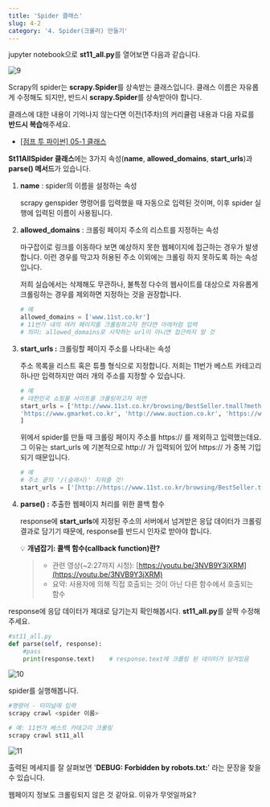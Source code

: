 ```yaml
---
title: 'Spider 클래스'
slug: 4-2
category: '4. Spider(크롤러) 만들기'
---
```

jupyter notebook으로 **st11_all.py**를 열어보면 다음과 같습니다.

![9](./scrapy/4-2/9.png)

Scrapy의 spider는 **scrapy.Spider**를 상속받는 클래스입니다. 클래스 이름은 자유롭게 수정해도 되지만, 반드시 **scrapy.Spider**를 상속받아야 합니다.

클래스에 대한 내용이 기억나지 않는다면 이전(1주차)의 커리큘럼 내용과 다음 자료를 **반드시 복습**해주세요.

- [[점프 투 파이썬] 05-1 클래스](https://wikidocs.net/28#_9)

**St11AllSpider 클래스**에는 3가지 속성(**name**, **allowed_domains**, **start_urls**)과 **parse() 메서드**가 있습니다.

1. **name**
   : spider의 이름을 설정하는 속성
   
    scrapy genspider 명령어를 입력했을 때 자동으로 입력된 것이며, 이후 spider 실행에 입력된 이름이 사용됩니다.
   
2. **allowed_domains**
   : 크롤링 페이지 주소의 리스트를 지정하는 속성
   
    마구잡이로 링크를 이동하다 보면 예상하지 못한 웹페이지에 접근하는 경우가 발생합니다. 이런 경우를 막고자 허용된 주소 이외에는 크롤링 하지 못하도록 하는 속성입니다.
   
    저희 실습에서는 삭제해도 무관하나, 불특정 다수의 웹사이트를 대상으로 자유롭게 크롤링하는 경우를 제외하면 지정하는 것을 권장합니다.
   
    ```python
    # 예
    allowed_domains = ['www.11st.co.kr']
    # 11번가 내의 여러 페이지를 크롤링하고자 한다면 아래처럼 입력
    # 의미: allowed_domains로 시작하는 url이 아니면 접근하지 말 것
    ```
   
3. **start_urls
   :** 크롤링할 페이지 주소를 나타내는 속성
   
    주소 목록을 리스트 혹은 튜플 형식으로 지정합니다. 저희는 11번가 베스트 카테고리 하나만 입력하지만 여러 개의 주소를 지정할 수 있습니다.
   
    ```python
    # 예
    # 대한민국 쇼핑몰 사이트를 크롤링하고자 하면
    start_urls = ['http://www.11st.co.kr/browsing/BestSeller.tmall?method=getBestSellerMain',
    'https://www.gmarket.co.kr', 'http://www.auction.co.kr', 'https://www.coupang.com' 
    ]
    ```
   
    위에서 spider를 만들 때 크롤링 페이지 주소를 https:// 를 제외하고 입력했는데요. 그 이유는 start_urls 에 기본적으로 http:// 가 입력되어 있어 https:// 가 중복 기입되기 때문입니다.
   
    ```python
    # 예
    # 주소 끝의 '/(슬래시)' 지워줄 것!
    start_urls = ['[http://https://www.11st.co.kr/browsing/BestSeller.tmall?method=getBestSellerMain](http://www.11st.co.kr/browsing/BestSeller.tmall?method=getBestSellerMain/)']
    ```
   
4. **parse()
   :** 추출한 웹페이지 처리를 위한 콜백 함수
   
    response에 **start_urls**에 지정된 주소의 서버에서 넘겨받은 응답 데이터가 크롤링 결과로 담기기 때문에, response를 반드시 인자로 받아야 합니다.
   
   💡 **개념잡기: 콜백 함수(callback function)란?**
   > - 관련 영상(~2:27까지 시청): [https://youtu.be/3NVB9Y3jXRM](https://youtu.be/3NVB9Y3jXRM)
   > - 요약: 사용자에 의해 직접 호출되는 것이 아닌 다른 함수에서 호출되는 함수

response에 응답 데이터가 제대로 담기는지 확인해봅시다. **st11_all.py**를 살짝 수정해 주세요.

```python
#st11_all.py
def parse(self, response):
    #pass
    print(response.text)    # response.text에 크롤링 된 데이터가 담겨있음
```

![10](./images/WEEK2/10.png)

spider를 실행해봅니다.

```powershell
#명령어 - 터미널에 입력
scrapy crawl <spider 이름>

# 예: 11번가 베스트 카테고리 크롤링 
scrapy crawl st11_all
```

![11](./images/WEEK2/11.png)

출력된 메세지를 잘 살펴보면 '**DEBUG: Forbidden by robots.txt:**' 라는 문장을 찾을 수 있습니다.

웹페이지 정보도 크롤링되지 않은 것 같아요. 이유가 무엇일까요?
